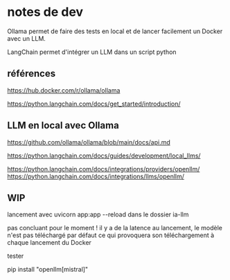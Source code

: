# notes de dev

Ollama permet de faire des tests en local et de lancer facilement un Docker avec un LLM.

LangChain permet d'intégrer un LLM dans un script python

## références
https://hub.docker.com/r/ollama/ollama

https://python.langchain.com/docs/get_started/introduction/

## LLM en local avec Ollama
https://github.com/ollama/ollama/blob/main/docs/api.md

https://python.langchain.com/docs/guides/development/local_llms/

https://python.langchain.com/docs/integrations/providers/openllm/
https://python.langchain.com/docs/integrations/llms/openllm/

## WIP
lancement avec uvicorn app:app --reload dans le dossier ia-llm

pas concluant pour le moment ! il y a de la latence au lancement, le modèle n'est pas téléchargé par défaut ce qui provoquera son téléchargement à chaque lancement du Docker

tester

pip install "openllm[mistral]"
